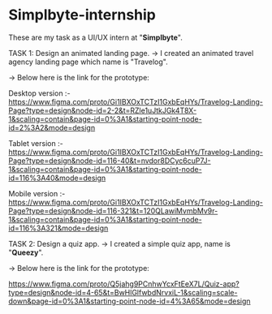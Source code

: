 # Simplbyte-internship


These are my task as a UI/UX intern at "**Simplbyte**".

TASK 1: Design an animated landing page. -> I created an animated travel agency landing page which name is "Travelog".

-> Below here is the link for the prototype: 

Desktop version :- https://www.figma.com/proto/Gi1IBXOxTCTzI1GxbEqHYs/Travelog-Landing-Page?type=design&node-id=2-2&t=RZle1uJtkJGk4T8X-1&scaling=contain&page-id=0%3A1&starting-point-node-id=2%3A2&mode=design


Tablet version :- https://www.figma.com/proto/Gi1IBXOxTCTzI1GxbEqHYs/Travelog-Landing-Page?type=design&node-id=116-40&t=nvdor8DCyc6cuP7J-1&scaling=contain&page-id=0%3A1&starting-point-node-id=116%3A40&mode=design


Mobile version :- https://www.figma.com/proto/Gi1IBXOxTCTzI1GxbEqHYs/Travelog-Landing-Page?type=design&node-id=116-321&t=120QLawiMvmbMv9r-1&scaling=contain&page-id=0%3A1&starting-point-node-id=116%3A321&mode=design




TASK 2: Design a quiz app. -> I created a simple quiz app, name is "**Queezy**".

-> Below here is the link for the prototype: 

https://www.figma.com/proto/Q5jahg9PCnhwYcxFtEeX7L/Quiz-app?type=design&node-id=4-65&t=BwHlGlfwbdNrvxiL-1&scaling=scale-down&page-id=0%3A1&starting-point-node-id=4%3A65&mode=design



